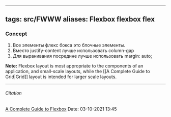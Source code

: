 

---
tags: src/FWWW
aliases: Flexbox flexbox flex
---
### Concept

1. Все элементы флекс бокса это блочные элементы.
2. Вместо justify-content лучше использовать column-gap
3. Для выранивания посредине лучше использовать margin: auto;

**Note:** Flexbox layout is most appropriate to the components of an application, and small-scale layouts, while the [[A Complete Guide to Grid|Grid]] layout is intended for larger scale layouts.

---
###### Citation 
[A Complete Guide to Flexbox](https://css-tricks.com/snippets/css/a-guide-to-flexbox/#basics-and-terminology)
Date: 03-10-2021 13:45

